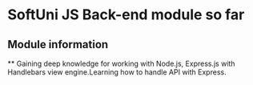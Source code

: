 # SoftUni JS Back-end module so far

## Module information 

** Gaining deep knowledge for working with Node.js, Express.js with Handlebars view engine.Learning how to handle API with Express.

